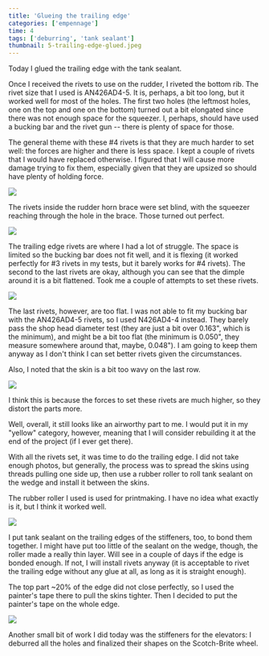 ```yaml
---
title: 'Glueing the trailing edge'
categories: ['empennage']
time: 4
tags: ['deburring', 'tank sealant']
thumbnail: 5-trailing-edge-glued.jpeg
---
```


Today I glued the trailing edge with the tank sealant.

<!-- more -->

Once I received the rivets to use on the rudder, I riveted the bottom rib. The rivet size that I used is AN426AD4-5. It is, perhaps, a bit too long, but it worked well for most of the holes. The first two holes (the leftmost holes, one on the top and one on the bottom) turned out a bit elongated since there was not enough space for the squeezer. I, perhaps, should have used a bucking bar and the rivet gun -- there is plenty of space for those.

The general theme with these #4 rivets is that they are much harder to set well: the forces are higher and there is less space. I kept a couple of rivets that I would have replaced otherwise. I figured that I will cause more damage trying to fix them, especially given that they are upsized so should have plenty of holding force. 

![](0-ad4-rivets-set.jpeg)

The rivets inside the rudder horn brace were set blind, with the squeezer reaching through the hole in the brace. Those turned out perfect.

![](1-hidden-rivets.jpeg)

The trailing edge rivets are where I had a lot of struggle. The space is limited so the bucking bar does not fit well, and it is flexing (it worked perfectly for #3 rivets in my tests, but it barely works for #4 rivets). The second to the last rivets are okay, although you can see that the dimple around it is a bit flattened. Took me a couple of attempts to set these rivets.

![](2-trailing-edge-rivets.jpeg)

The last rivets, however, are too flat. I was not able to fit my bucking bar with the AN426AD4-5 rivets, so I used N426AD4-4 instead. They barely pass the shop head diameter test (they are just a bit over 0.163", which is the minimum), and might be a bit too flat (the minimum is 0.050", they measure somewhere around that, maybe, 0.048"). I am going to keep them anyway as I don't think I can set better rivets given the circumstances.

Also, I noted that the skin is a bit too wavy on the last row.

![](3-skin-is-a-bit-wavy.jpeg)

I think this is because the forces to set these rivets are much higher, so they distort the parts more.

Well, overall, it still looks like an airworthy part to me. I would put it in my "yellow" category, however, meaning that I will consider rebuilding it at the end of the project (if I ever get there).

With all the rivets set, it was time to do the trailing edge. I did not take enough photos, but generally, the process was to spread the skins using threads pulling one side up, then use a rubber roller to roll tank sealant on the wedge and install it between the skins.

The rubber roller I used is used for printmaking. I have no idea what exactly is it, but I think it worked well. 

![](4-rubber-roller.jpeg)

I put tank sealant on the trailing edges of the stiffeners, too, to bond them together. I might have put too little of the sealant on the wedge, though, the roller made a really thin layer. Will see in a couple of days if the edge is bonded enough. If not, I will install rivets anyway (it is acceptable to rivet the trailing edge without any glue at all, as long as it is straight enough).

The top part ~20% of the edge did not close perfectly, so I used the painter's tape there to pull the skins tighter. Then I decided to put the painter's tape on the whole edge.

![](5-trailing-edge-glued.jpeg)

Another small bit of work I did today was the stiffeners for the elevators: I deburred all the holes and finalized their shapes on the Scotch-Brite wheel.